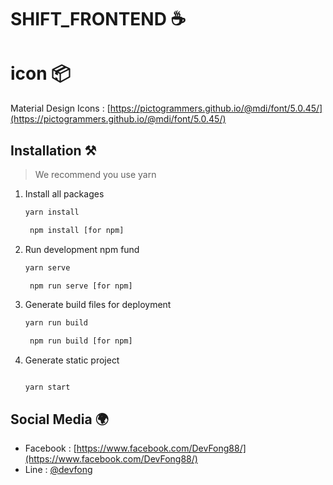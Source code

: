# SHIFT_FRONTEND ☕

# icon 📦


Material Design Icons : [https://pictogrammers.github.io/@mdi/font/5.0.45/](https://pictogrammers.github.io/@mdi/font/5.0.45/)


## Installation ⚒️

> We recommend you use yarn

1. Install all packages

   ```bash
   yarn install

    npm install [for npm]
   ```

2. Run development npm fund

   ```bash
   yarn serve

    npm run serve [for npm]
   ```

3. Generate build files for deployment

   ```bash
   yarn run build

    npm run build [for npm]

   
   ```

4. Generate static project

   ```generate

   yarn start

   ```


## Social Media 🌍

- Facebook : [https://www.facebook.com/DevFong88/](https://www.facebook.com/DevFong88/)
- Line : [@devfong ](@devfong)
